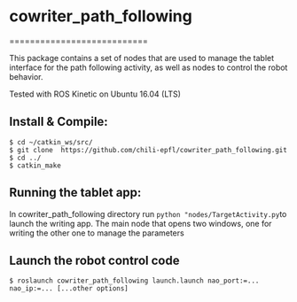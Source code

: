 # cowriter_path_following
===========================

This package contains a set of nodes that are used to manage the tablet interface for the path following activity, as well as nodes to control the robot behavior.

Tested with ROS Kinetic on Ubuntu 16.04 (LTS)

Install & Compile:
---------------
```
$ cd ~/catkin_ws/src/
$ git clone  https://github.com/chili-epfl/cowriter_path_following.git
$ cd ../
$ catkin_make
```

Running the tablet app:
---------------
In cowriter_path_following directory run `python "nodes/TargetActivity.py`to launch the writing app. 
The main node that opens two windows, one for writing the other one to manage the parameters


Launch the robot control code
-----------------------------

```
$ roslaunch cowriter_path_following launch.launch nao_port:=... nao_ip:=... [...other options]

```
